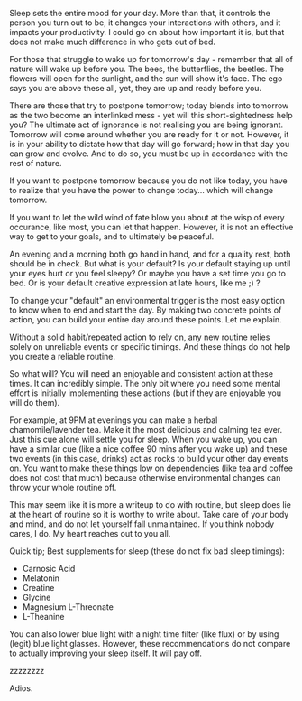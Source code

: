 Sleep sets the entire mood for your day. More than that, it controls the person you turn out to be, it changes your interactions with others, and it impacts your productivity. I could go on about how important it is, but that does not make much difference in who gets out of bed.

For those that struggle to wake up for tomorrow's day - remember that all of nature will wake up before you. The bees, the butterflies, the beetles. The flowers will open for the sunlight, and the sun will show it's face. The ego says you are above these all, yet, they are up and ready before you.

There are those that try to postpone tomorrow; today blends into tomorrow as the two become an interlinked mess - yet will this short-sightedness help you? The ultimate act of ignorance is not realising you are being ignorant. Tomorrow will come around whether you are ready for it or not. However, it is in your ability to dictate how that day will go forward; how in that day you can grow and evolve. And to do so, you must be up in accordance with the rest of nature.

If you want to postpone tomorrow because you do not like today, you have to realize that you have the power to change today... which will change tomorrow.

If you want to let the wild wind of fate blow you about at the wisp of every occurance, like most, you can let that happen. However, it is not an effective way to get to your goals, and to ultimately be peaceful.

An evening and a morning both go hand in hand, and for a quality rest, both should be in check. But what is your default? Is your default staying up until your eyes hurt or you feel sleepy? Or maybe you have a set time you go to bed. Or is your default creative expression at late hours, like me ;) ?

To change your "default" an environmental trigger is the most easy option to know when to end and start the day. By making two concrete points of action, you can build your entire day around these points. Let me explain.

Without a solid habit/repeated action to rely on, any new routine relies solely on unreliable events or specific timings. And these things do not help you create a reliable routine.

So what will? You will need an enjoyable and consistent action at these times. It can incredibly simple. The only bit where you need some mental effort is initially implementing these actions (but if they are enjoyable you will do them).

For example, at 9PM at evenings you can make a herbal chamomile/lavender tea. Make it the most delicious and calming tea ever. Just this cue alone will settle you for sleep. When you wake up, you can have a similar cue (like a nice coffee 90 mins after you wake up) and these two events (in this case, drinks) act as rocks to build your other day events on. You want to make these things low on dependencies (like tea and coffee does not cost that much) because otherwise environmental changes can throw your whole routine off.

This may seem like it is more a writeup to do with routine, but sleep does lie at the heart of routine so it is worthy to write about. Take care of your body and mind, and do not let yourself fall unmaintained. If you think nobody cares, I do. My heart reaches out to you all.

Quick tip; Best supplements for sleep (these do not fix bad sleep timings):
- Carnosic Acid
- Melatonin
- Creatine
- Glycine
- Magnesium L-Threonate
- L-Theanine

You can also lower blue light with a night time filter (like flux) or by using (legit) blue light glasses. However, these recommendations do not compare to actually improving your sleep itself. It will pay off.

zzzzzzzz

Adios.